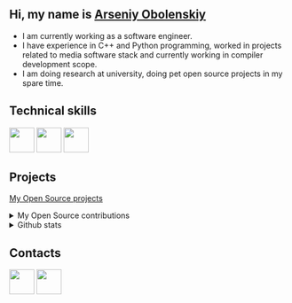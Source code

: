## Hi, my name is [Arseniy Obolenskiy](https://github.com/aobolensk)

- I am currently working as a software engineer.
- I have experience in C++ and Python programming, worked in projects related to media software stack and currently working in compiler development scope.
- I am doing research at university, doing pet open source projects in my spare time.

## Technical skills

<img src="https://cdn.jsdelivr.net/gh/devicons/devicon/icons/c/c-original.svg" width=45 />
<img src="https://cdn.jsdelivr.net/gh/devicons/devicon/icons/cplusplus/cplusplus-original.svg" width=45 />
<img src="https://cdn.jsdelivr.net/gh/devicons/devicon/icons/python/python-original-wordmark.svg" width=45 />

## Projects

[My Open Source projects](https://github.com/aobolensk?tab=repositories&q=&type=source)

<details>
<summary>My Open Source contributions</summary>

- [The Intel® Media SDK](https://github.com/Intel-Media-SDK/MediaSDK)
- [Intel® oneVPL GPU Runtime](https://github.com/oneapi-src/oneVPL-intel-gpu)
- [oneAPI DPC++ compiler](https://github.com/intel/llvm)

</details>

<details>
<summary>Github stats</summary>
<img height="180em" src="https://github-readme-stats.vercel.app/api?username=aobolensk&show_icons=true&hide_border=true&&count_private=true&include_all_commits=true" />
<img height="180em" src="https://github-readme-stats.vercel.app/api/top-langs/?username=aobolensk&exclude_repo=KNN-Image-Classification&show_icons=true&hide_border=true&layout=compact&langs_count=8"/>
</details>

## Contacts

<a href="mailto:gooddoog@student.su"><img src="https://cdn4.iconfinder.com/data/icons/aiga-symbol-signs/439/aiga_mail-512.png" width=45 /></a>
<a href="https://www.linkedin.com/in/arseniy-obolenskiy/"><img src="https://cdn.jsdelivr.net/gh/devicons/devicon/icons/linkedin/linkedin-original.svg" width=45 /></a>
